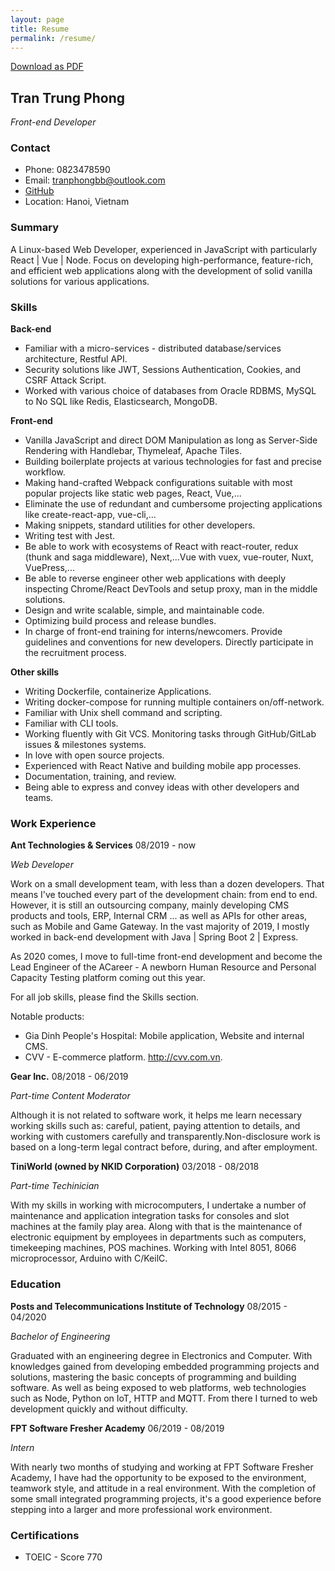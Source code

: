 ```yaml
---
layout: page
title: Resume
permalink: /resume/
---
```


[Download as PDF](https://drive.google.com/file/d/1zRSxczZGvftSIiKptc1EP2IM1dwrbfRC/view?usp=sharing)

## Tran Trung Phong
*Front-end Developer*

### Contact
- Phone: 0823478590
- Email: tranphongbb@outlook.com
- <a target="blank" href="https://github.com/bodetaima">GitHub</a>
- Location: Hanoi, Vietnam

### Summary

A Linux-based Web Developer, experienced in JavaScript with particularly React | Vue | Node.
Focus on developing high-performance, feature-rich, and efficient web applications along with the development of solid vanilla solutions for various applications.

### Skills

**Back-end**
- Familiar with a micro-services - distributed database/services architecture, Restful API.
- Security solutions like JWT, Sessions Authentication, Cookies, and CSRF Attack Script.
- Worked with various choice of databases from Oracle RDBMS, MySQL to No SQL like Redis, Elasticsearch, MongoDB.

**Front-end**
- Vanilla JavaScript and direct DOM Manipulation as long as Server-Side Rendering with Handlebar, Thymeleaf, Apache Tiles.
- Building boilerplate projects at various technologies for fast and precise workflow.
- Making hand-crafted Webpack configurations suitable with most popular projects like static web pages, React, Vue,...
- Eliminate the use of redundant and cumbersome projecting applications like create-react-app, vue-cli,...
- Making snippets, standard utilities for other developers.
- Writing test with Jest.
- Be able to work with ecosystems of React with react-router, redux (thunk and saga middleware), Next,...Vue with vuex, vue-router, Nuxt, VuePress,...
- Be able to reverse engineer other web applications with deeply inspecting Chrome/React DevTools and setup proxy, man in the middle solutions.
- Design and write scalable, simple, and maintainable code.
- Optimizing build process and release bundles.
- In charge of front-end training for interns/newcomers. Provide guidelines and conventions for new developers. Directly participate in the recruitment process.

**Other skills**
- Writing Dockerfile, containerize Applications.
- Writing docker-compose for running multiple containers on/off-network.
- Familiar with Unix shell command and scripting.
- Familiar with CLI tools.
- Working fluently with Git VCS. Monitoring tasks through GitHub/GitLab issues & milestones systems.
- In love with open source projects.
- Experienced with React Native and building mobile app processes.
- Documentation, training, and review.
- Being able to express and convey ideas with other developers and teams.

### Work Experience

**Ant Technologies & Services** 08/2019 - now

*Web Developer*

Work on a small development team, with less than a dozen developers. That means I've touched every part of the development chain: from end to end. However, it is still an outsourcing company, mainly developing CMS products and tools, ERP, Internal CRM ... as well as APIs for other areas, such as Mobile and Game Gateway.
In the vast majority of 2019, I mostly worked in back-end development with Java | Spring Boot 2 | Express.

As 2020 comes, I move to full-time front-end development and become the Lead Engineer of the ACareer - A newborn Human Resource and Personal Capacity Testing platform coming out this year.

For all job skills, please find the Skills section.

Notable products: 
- Gia Dinh People's Hospital: Mobile application, Website and internal CMS.
- CVV - E-commerce platform. <a href="http://cvv.com.vn/" target="_blank">http://cvv.com.vn</a>.

**Gear Inc.** 08/2018 - 06/2019

*Part-time Content Moderator*

Although it is not related to software work, it helps me learn necessary working skills such as: careful, patient, paying attention to details, and working with customers carefully and transparently.Non-disclosure work is based on a long-term legal contract before, during, and after employment.

**TiniWorld (owned by NKID Corporation)** 03/2018 - 08/2018

*Part-time Techinician*

With my skills in working with microcomputers, I undertake a number of maintenance and application integration tasks for consoles and slot machines at the family play area. Along with that is the maintenance of electronic equipment by employees in departments such as computers, timekeeping machines, POS machines. Working with Intel 8051, 8066 microprocessor, Arduino with C/KeilC.

### Education

**Posts and Telecommunications Institute of Technology** 08/2015 - 04/2020

*Bachelor of Engineering*

Graduated with an engineering degree in Electronics and Computer. With knowledges gained from developing embedded programming projects and solutions, mastering the basic concepts of programming and building software. As well as being exposed to web platforms, web technologies such as Node, Python on IoT, HTTP and MQTT. From there I turned to web development quickly and without difficulty.

**FPT Software Fresher Academy** 06/2019 - 08/2019

*Intern*

With nearly two months of studying and working at FPT Software Fresher Academy, I have had the opportunity to be exposed to the environment, teamwork style, and attitude in a real environment. With the completion of some small integrated programming projects, it's a good experience before stepping into a larger and more professional work environment.

### Certifications

- TOEIC - Score 770
